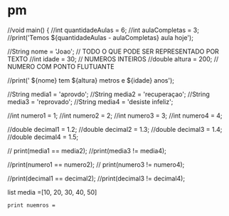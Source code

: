 # pm
//void main() {
 //int quantidadeAulas = 6;
 //int aulaCompletas = 3;
//print('Temos ${quantidadeAulas - aulaCompletas} aula hoje');


 //String nome = 'Joao'; // TODO O QUE PODE SER REPRESENTADO POR TEXTO 
 //int idade = 30; // NUMEROS INTEIROS
 //double altura = 200; // NUMERO COM PONTO FLUTUANTE

  //print(' ${nome} tem ${altura} metros e ${idade} anos');
  
  

//String media1 = 'aprovdo';
//String media2 = 'recuperaçao';
//String media3 = 'reprovado';
//String media4 = 'desiste infeliz';  
   
//int numero1 = 1;
//int numero2 = 2;
//int numero3 = 3;
//int numero4 = 4;
  
//double decimal1 = 1.2; 
//double decimal2 = 1.3;
//double decimal3 = 1.4;
//double decimal4 = 1.5;
 
 // print(media1 == media2);
  //print(media3 != media4);
  
  //print(numero1 == numero2);
 // print(numero3 != numero4);
  
  //print(decimal1 == decimal2);
  //print(decimal3 != decimal4);
  
  
  
  list<int> media =[10, 20, 30, 40, 50]
  
    print nuemros =
